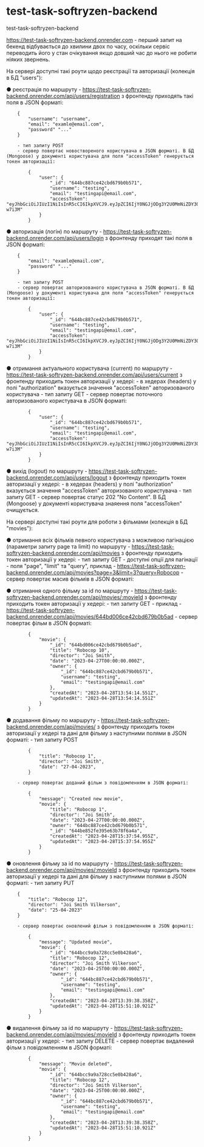 # test-task-softryzen-backend
test-task-softryzen-backend

https://test-task-softryzen-backend.onrender.com - перший запит на бекенд відбувається до хвилини двох по часу, оскільки сервіс переводить його у стан очікування якщо довший час до нього не робити ніяких звернень.

На сервері доступні такі роути щодо реєстрації та авторизації (колекція в БД "users"):

●	реєстрація по маршруту - https://test-task-softryzen-backend.onrender.com/api/users/registration
    з фронтенду приходять такі поля в JSON форматі:

        {
            "username": "username",
            "email": "examle@email.com",
            "password" "..."
        }

        - тип запиту POST
        - сервер повертає новоствореного користувача в JSON форматі. В БД (Mongoose) у документі користувача для поля "accessToken" генерується токен авторизації:

            {
                "user": {
                    "_id": "644bc887ce42cbd679b0b571",
                    "username": "testing",
                    "email": "testingapi@email.com",
                    "accessToken": "eyJhbGciOiJIUzI1NiIsInR5cCI6IkpXVCJ9.eyJpZCI6IjY0NGJjODg3Y2U0MmNiZDY3OWIwYjU3MSIsImlhdCI6MTY4MjY5MjEwNCwiZXhwIjoxNjgyNzc4NTA0fQ.y_vex1WLmRgKFmH6YbOPEzwJsmWvTY9mbHGPn-w7i3M"
                }
            }


●	авторизація (логін) по маршруту - https://test-task-softryzen-backend.onrender.com/api/users/login
    з фронтенду приходят такі поля в JSON форматі:

        {
            "email": "examle@email.com",
            "password" "..."
        }

        - тип запиту POST
        - сервер повертає авторизованого користувача в JSON форматі. В БД (Mongoose) у документі користувача для поля "accessToken" генерується токен авторизації:

            {
                "user": {
                    "_id": "644bc887ce42cbd679b0b571",
                    "username": "testing",
                    "email": "testingapi@email.com",
                    "accessToken": "eyJhbGciOiJIUzI1NiIsInR5cCI6IkpXVCJ9.eyJpZCI6IjY0NGJjODg3Y2U0MmNiZDY3OWIwYjU3MSIsImlhdCI6MTY4MjY5MjEwNCwiZXhwIjoxNjgyNzc4NTA0fQ.y_vex1WLmRgKFmH6YbOPEzwJsmWvTY9mbHGPn-w7i3M"
                }
            }


●	отримання актуального користувача (current) по маршруту - https://test-task-softryzen-backend.onrender.com/api/users/current
    з фронтенду приходить токен авторизації у хедері:
        - в хедерах (headers) у полі "authorization" вказується значення "accessToken" авторизованого користувача
        - тип запиту GET
        - сервер повертає поточного авторизованого користувача в JSON форматі:

            {
                "user": {
                    "_id": "644bc887ce42cbd679b0b571",
                    "username": "testing",
                    "email": "testingapi@email.com",
                    "accessToken": "eyJhbGciOiJIUzI1NiIsInR5cCI6IkpXVCJ9.eyJpZCI6IjY0NGJjODg3Y2U0MmNiZDY3OWIwYjU3MSIsImlhdCI6MTY4MjY5MjEwNCwiZXhwIjoxNjgyNzc4NTA0fQ.y_vex1WLmRgKFmH6YbOPEzwJsmWvTY9mbHGPn-w7i3M"
                }
            }


●	вихід (logout) по маршруту - https://test-task-softryzen-backend.onrender.com/api/users/logout
    з фронтенду приходить токен авторизації у хедері:
        - в хедерах (headers) у полі "authorization" вказується значення "accessToken" авторизованого користувача
        - тип запиту GET
        - сервер повертає статус 202 "No Content". В БД (Mongoose) у документі користувача знаяення поля "accessToken" очищується.



На сервері доступні такі роути для роботи з фільмами (колекція в БД "movies"):

●	отримання всіх фільмів певного користувача з можливою пагінацією (параметри запиту page та limit) по маршруту - https://test-task-softryzen-backend.onrender.com/api/movies
    з фронтенду приходить токен авторизації у хедері:
        - тип запиту GET
        - доступні опції для пагінації - поля "page", "limit" та "query", приклад - https://test-task-softryzen-backend.onrender.com/api/movies?page=3&limit=3?query=Robocop
        - сервер повертає масив фільмів в JSON форматі:

●	отримання одного фільму за id по маршруту - https://test-task-softryzen-backend.onrender.com/api/movies/:movieId
    з фронтенду приходить токен авторизації у хедері:
        - тип запиту GET
        - приклад - https://test-task-softryzen-backend.onrender.com/api/movies/644bd006ce42cbd679b0b5ad
        - сервер повертає фільм в JSON форматі:

            {
                "movie": {
                    "_id": "644bd006ce42cbd679b0b5ad",
                    "title": "Robocop 10",
                    "director": "Joi Smith",
                    "date": "2023-04-27T00:00:00.000Z",
                    "owner": {
                        "_id": "644bc887ce42cbd679b0b571",
                        "username": "testing",
                        "email": "testingapi@email.com"
                    },
                    "createdAt": "2023-04-28T13:54:14.551Z",
                    "updatedAt": "2023-04-28T13:54:14.551Z"
                }
            }


●	додавання фільму по маршруту - https://test-task-softryzen-backend.onrender.com/api/movies/
    з фронтенду приходить токен авторизації у хедері та дані для фільму з наступними полями в JSON форматі:
        - тип запиту POST

            {
                "title": "Robocop 1",
                "director": "Joi Smith",
                "date": "27-04-2023",
            }

        - сервер повертає доданий фільм з повідомленням в JSON форматі:

            {
                "message": "Created new movie",
                "movie": {
                    "title": "Robocop 1",
                    "director": "Joi Smith",
                    "date": "2023-04-27T00:00:00.000Z",
                    "owner": "644bc887ce42cbd679b0b571",
                    "_id": "644be852fe395e63b78f6a4a",
                    "createdAt": "2023-04-28T15:37:54.955Z",
                    "updatedAt": "2023-04-28T15:37:54.955Z"
                }
            }


●	оновлення фільму за id по маршруту - https://test-task-softryzen-backend.onrender.com/api/movies/:movieId
    з фронтенду приходить токен авторизації у хедері та дані для фільму з наступними полями в JSON форматі:
        - тип запиту PUT

        {
            "title": "Robocop 12",
            "director": "Joi Smith Vilkerson",
            "date": "25-04-2023"
        }

        - сервер повертає оновлений фільм з повідомленням в JSON форматі:

            {
                "message": "Updated movie",
                "movie": {
                    "_id": "644bcc9a9a728cc5e0b428a6",
                    "title": "Robocop 12",
                    "director": "Joi Smith Vilkerson",
                    "date": "2023-04-25T00:00:00.000Z",
                    "owner": {
                        "_id": "644bc887ce42cbd679b0b571",
                        "username": "testing",
                        "email": "testingapi@email.com"
                    },
                    "createdAt": "2023-04-28T13:39:38.358Z",
                    "updatedAt": "2023-04-28T15:51:10.921Z"
                }
            }


●	видалення фільму за id по маршруту - https://test-task-softryzen-backend.onrender.com/api/movies/:movieId
    з фронтенду приходить токен авторизації у хедері:
        - тип запиту DELETE
        - сервер повертає видалений фільм з повідомленням в JSON форматі:

            {
                "message": "Movie deleted",
                "movie": {
                    "_id": "644bcc9a9a728cc5e0b428a6",
                    "title": "Robocop 12",
                    "director": "Joi Smith Vilkerson",
                    "date": "2023-04-25T00:00:00.000Z",
                    "owner": {
                        "_id": "644bc887ce42cbd679b0b571",
                        "username": "testing",
                        "email": "testingapi@email.com"
                    },
                    "createdAt": "2023-04-28T13:39:38.358Z",
                    "updatedAt": "2023-04-28T15:51:10.921Z"
                }
            }